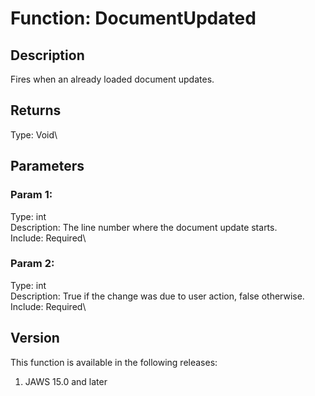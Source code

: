 # Function: DocumentUpdated

## Description

Fires when an already loaded document updates.

## Returns

Type: Void\

## Parameters

### Param 1:

Type: int\
Description: The line number where the document update starts.\
Include: Required\

### Param 2:

Type: int\
Description: True if the change was due to user action, false
otherwise.\
Include: Required\

## Version

This function is available in the following releases:

1.  JAWS 15.0 and later
